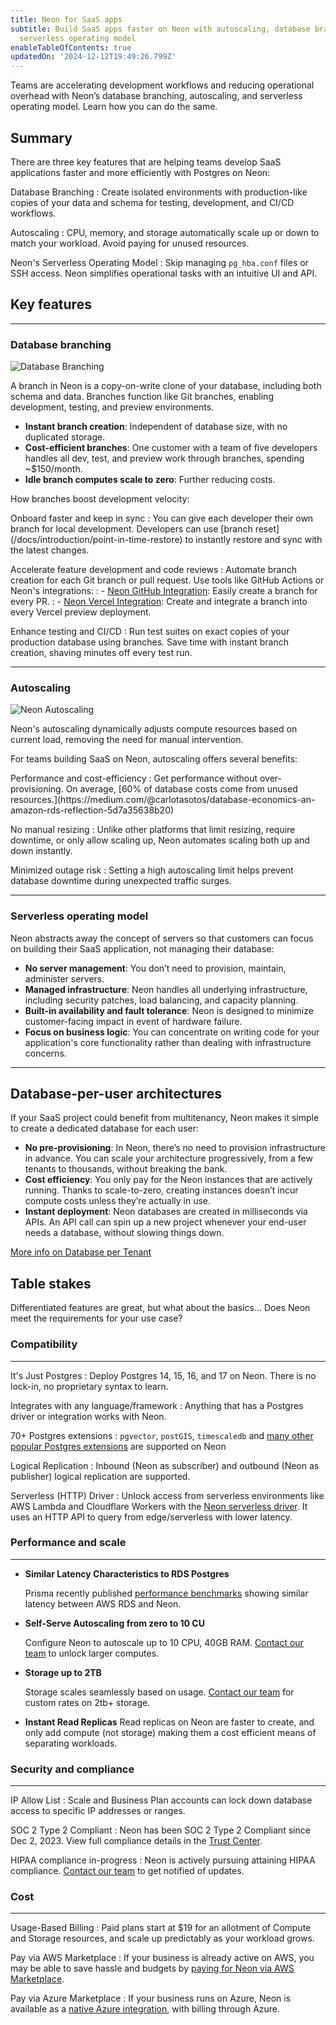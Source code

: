 ```yaml
---
title: Neon for SaaS apps
subtitle: Build SaaS apps faster on Neon with autoscaling, database branching, and the
  serverless operating model
enableTableOfContents: true
updatedOn: '2024-12-12T19:49:26.799Z'
---
```


Teams are accelerating development workflows and reducing operational overhead with Neon’s database branching, autoscaling, and serverless operating model. Learn how you can do the same.

## Summary

There are three key features that are helping teams develop SaaS applications faster and more efficiently with Postgres on Neon:

<DefinitionList bulletType="check">
Database Branching
: Create isolated environments with production-like copies of your data and schema for testing, development, and CI/CD workflows.

Autoscaling
: CPU, memory, and storage automatically scale up or down to match your workload. Avoid paying for unused resources.

Neon's Serverless Operating Model
: Skip managing `pg_hba.conf` files or SSH access. Neon simplifies operational tasks with an intuitive UI and API.
</DefinitionList>

## Key features

---

### Database branching

![Database Branching](/use-cases/branching.jpg?branching)

A branch in Neon is a copy-on-write clone of your database, including both schema and data. Branches function like Git branches, enabling development, testing, and preview environments.

- **Instant branch creation**: Independent of database size, with no duplicated storage.
- **Cost-efficient branches**: One customer with a team of five developers handles all dev, test, and preview work through branches, spending ~$150/month.
- **Idle branch computes scale to zero**: Further reducing costs.

How branches boost development velocity:

<DefinitionList bulletType="check">
Onboard faster and keep in sync
: You can give each developer their own branch for local development. Developers can use [branch reset](/docs/introduction/point-in-time-restore) to instantly restore and sync with the latest changes.

Accelerate feature development and code reviews
: Automate branch creation for each Git branch or pull request. Use tools like GitHub Actions or Neon's integrations:
: - [Neon GitHub Integration](/docs/guides/neon-github-integration): Easily create a branch for every PR.
: - [Neon Vercel Integration](/docs/guides/vercel): Create and integrate a branch into every Vercel preview deployment.

Enhance testing and CI/CD
: Run test suites on exact copies of your production database using branches. Save time with instant branch creation, shaving minutes off every test run.
</DefinitionList>

---

### Autoscaling

![Neon Autoscaling](/use-cases/autoscaling.jpg)

Neon's autoscaling dynamically adjusts compute resources based on current load, removing the need for manual intervention.

For teams building SaaS on Neon, autoscaling offers several benefits:

<DefinitionList bulletType="check">
Performance and cost-efficiency
: Get performance without over-provisioning. On average, [60% of database costs come from unused resources.](https://medium.com/@carlotasotos/database-economics-an-amazon-rds-reflection-5d7a35638b20)

No manual resizing
: Unlike other platforms that limit resizing, require downtime, or only allow scaling up, Neon automates scaling both up and down instantly.

Minimized outage risk
: Setting a high autoscaling limit helps prevent database downtime during unexpected traffic surges.
</DefinitionList>

---

### Serverless operating model

Neon abstracts away the concept of servers so that customers can focus on building their SaaS application, not managing their database:

- **No server management**: You don’t need to provision, maintain, administer servers.
- **Managed infrastructure**: Neon handles all underlying infrastructure, including security patches, load balancing, and capacity planning.
- **Built-in availability and fault tolerance**: Neon is designed to minimize customer-facing impact in event of hardware failure.
- **Focus on business logic**: You can concentrate on writing code for your application's core functionality rather than dealing with infrastructure concerns.

---

## Database-per-user architectures

If your SaaS project could benefit from multitenancy, Neon makes it simple to create a dedicated database for each user:

- **No pre-provisioning**: In Neon, there’s no need to provision infrastructure in advance. You can scale your architecture progressively, from a few tenants to thousands, without breaking the bank.
- **Cost efficiency**: You only pay for the Neon instances that are actively running. Thanks to scale-to-zero, creating instances doesn’t incur compute costs unless they’re actually in use.
- **Instant deployment**: Neon databases are created in milliseconds via APIs. An API call can spin up a new project whenever your end-user needs a database, without slowing things down.

[More info on Database per Tenant](/docs/use-cases/database-per-user)

## Table stakes

Differentiated features are great, but what about the basics... Does Neon meet the requirements for your use case?

### Compatibility

---

<DefinitionList bulletType="check">
It's Just Postgres
: Deploy Postgres 14, 15, 16, and 17 on Neon. There is no lock-in, no proprietary syntax to learn.

Integrates with any language/framework
: Anything that has a Postgres driver or integration works with Neon.

70+ Postgres extensions
: `pgvector`, `postGIS`, `timescaledb` and [many other popular Postgres extensions](/docs/extensions/pg-extensions) are supported on Neon

Logical Replication
: Inbound (Neon as subscriber) and outbound (Neon as publisher) logical replication are supported.

Serverless (HTTP) Driver
: Unlock access from serverless environments like AWS Lambda and Cloudflare Workers with the [Neon serverless driver](/docs/serverless/serverless-driver). It uses an HTTP API to query from edge/serverless with lower latency.
</DefinitionList>

### Performance and scale

---

- **Similar Latency Characteristics to RDS Postgres**

  Prisma recently published <a href="https://benchmarks.prisma.io/?dbprovider=pg-rds" target="_blank">performance benchmarks</a> showing similar latency between AWS RDS and Neon.

- **Self-Serve Autoscaling from zero to 10 CU**

  Configure Neon to autoscale up to 10 CPU, 40GB RAM. [Contact our team](/contact-sales) to unlock larger computes.

- **Storage up to 2TB**

  Storage scales seamlessly based on usage. [Contact our team](/contact-sales) for custom rates on 2tb+ storage.

- **Instant Read Replicas**
  Read replicas on Neon are faster to create, and only add compute (not storage) making them a cost efficient means of separating workloads.

### Security and compliance

---

<DefinitionList >

IP Allow List
: Scale and Business Plan accounts can lock down database access to specific IP addresses or ranges.

SOC 2 Type 2 Compliant
: Neon has been SOC 2 Type 2 Compliant since Dec 2, 2023. View full compliance details in the [Trust Center](https://trust.neon.tech/).

HIPAA compliance in-progress
: Neon is actively pursuing attaining HIPAA compliance. [Contact our team](/contact-sales) to get notified of updates.

</DefinitionList>

### Cost

---

<DefinitionList bulletType="check">
Usage-Based Billing
: Paid plans start at $19 for an allotment of Compute and Storage resources, and scale up predictably as your workload grows.

Pay via AWS Marketplace
: If your business is already active on AWS, you may be able to save hassle and budgets by [paying for Neon via AWS Marketplace](https://neon.tech/docs/introduction/billing-aws-marketplace).

Pay via Azure Marketplace
: If your business runs on Azure, Neon is available as a [native Azure integration](/docs/introduction/billing-azure-marketplace), with billing through Azure.

</DefinitionList>

<CTA title="Have any questions or need more&nbsp;information?" buttonText="Reach out to us" buttonUrl="/contact-sales" />
